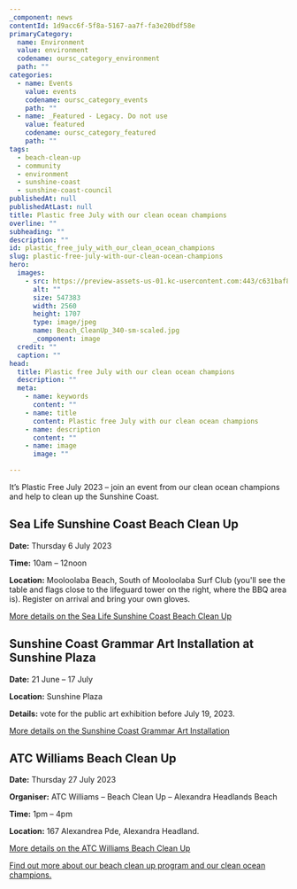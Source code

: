 ```yaml
---
_component: news
contentId: 1d9acc6f-5f8a-5167-aa7f-fa3e20bdf58e
primaryCategory:
  name: Environment
  value: environment
  codename: oursc_category_environment
  path: ""
categories:
  - name: Events
    value: events
    codename: oursc_category_events
    path: ""
  - name: _Featured - Legacy. Do not use
    value: featured
    codename: oursc_category_featured
    path: ""
tags:
  - beach-clean-up
  - community
  - environment
  - sunshine-coast
  - sunshine-coast-council
publishedAt: null
publishedAtLast: null
title: Plastic free July with our clean ocean champions
overline: ""
subheading: ""
description: ""
id: plastic_free_july_with_our_clean_ocean_champions
slug: plastic-free-july-with-our-clean-ocean-champions
hero:
  images:
    - src: https://preview-assets-us-01.kc-usercontent.com:443/c631baf8-1b46-001f-580c-d0001b68b4a8/73ab692a-47b6-40bb-9d7f-cd0942552b6c/Beach_CleanUp_340-sm-scaled.jpg
      alt: ""
      size: 547383
      width: 2560
      height: 1707
      type: image/jpeg
      name: Beach_CleanUp_340-sm-scaled.jpg
      _component: image
  credit: ""
  caption: ""
head:
  title: Plastic free July with our clean ocean champions
  description: ""
  meta:
    - name: keywords
      content: ""
    - name: title
      content: Plastic free July with our clean ocean champions
    - name: description
      content: ""
    - name: image
      image: ""

---
```

It’s Plastic Free July 2023 – join an event from our clean ocean champions and help to clean up the Sunshine Coast.

## **Sea Life Sunshine Coast Beach Clean Up**

**Date:** Thursday 6 July 2023

**Time:** 10am – 12noon

**Location:** Mooloolaba Beach, South of Mooloolaba Surf Club (you'll see the table and flags close to the lifeguard tower on the right, where the BBQ area is). Register on arrival and bring your own gloves.

[More details on the Sea Life Sunshine Coast Beach Clean Up](https://fb.watch/loyugUf_OY/?mibextid=qC1gEa)


## **Sunshine Coast Grammar Art Installation at Sunshine Plaza**

**Date:** 21 June – 17 July

**Location:** Sunshine Plaza

**Details:** vote for the public art exhibition before July 19, 2023.

[More details on the Sunshine Coast Grammar Art Installation](https://www.sunshineplaza.com/whats-new/events/sunshine-arts-fest/sunshine-coast-grammar-school/)


## **ATC Williams Beach Clean Up**

**Date:** Thursday 27 July 2023

**Organiser:** ATC Williams – Beach Clean Up – Alexandra Headlands Beach

**Time:** 1pm – 4pm

**Location:** 167 Alexandrea Pde, Alexandra Headland.

[More details on the ATC Williams Beach Clean Up](https://www.cleanupaustraliaday.org.au/s/62784/72971)


[Find out more about our beach clean up program and our clean ocean champions.](https://www.sunshinecoast.qld.gov.au/environment/get-involved-in-conservation/beach-clean-up-program)
